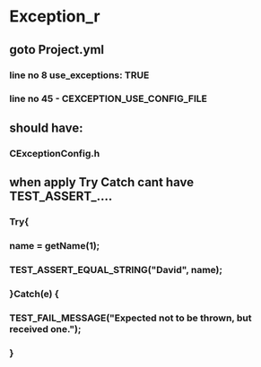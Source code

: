 # Exception_r

## goto Project.yml 
### line no 8 use_exceptions: TRUE
### line no 45 - CEXCEPTION_USE_CONFIG_FILE
## should have:
### CExceptionConfig.h

## when apply Try Catch cant have TEST_ASSERT_....
### Try{
###	  name = getName(1);
###	  TEST_ASSERT_EQUAL_STRING("David", name);
### }Catch(e) {
###	  TEST_FAIL_MESSAGE("Expected not to be thrown, but received one.");
### }		

### 

